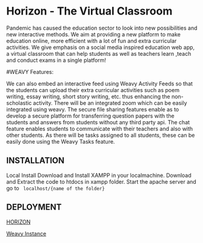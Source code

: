 # Horizon - The Virtual Classroom

Pandemic has caused the education sector to look into new possibilities and new interactive methods. We aim at providing a new platform to make education online, more efficient with a lot of fun and extra curricular activities. We give emphasis on a social media inspired education web app, a virtual classroom that can help students as well as teachers learn ,teach and conduct exams in a single platform!

#WEAVY Features:

We can also embed an interactive feed using Weavy Activity Feeds so that the students can upload their extra curricular activities such as poem writing, essay writing, short story writing, etc. thus enhancing the non-scholastic activity. There will be an integrated zoom which can be easily integrated using weavy. The secure file sharing features enable as to develop a secure platform for transferring question papers with the students and answers from students without any third party api. The chat feature enables students to communicate with their teachers and also with other students. As there will be tasks assigned to all students, these can be easily done using the Weavy Tasks feature.

## INSTALLATION

Local Install
Download and Install XAMPP in your localmachine.
Download and Extract the code to htdocs in xampp folder.
Start the apache server and go to ``` localhost/{name of the folder}``` 

## DEPLOYMENT

[HORIZON](https://horizon-vclass.azurewebsites.net)

[Weavy Instance](https://horizond.azurewebsites.net/)


